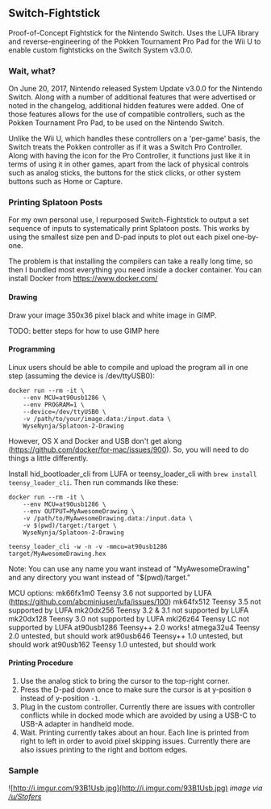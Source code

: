 ## Switch-Fightstick
Proof-of-Concept Fightstick for the Nintendo Switch. Uses the LUFA library and reverse-engineering of the Pokken Tournament Pro Pad for the Wii U to enable custom fightsticks on the Switch System v3.0.0.

### Wait, what?
On June 20, 2017, Nintendo released System Update v3.0.0 for the Nintendo Switch. Along with a number of additional features that were advertised or noted in the changelog, additional hidden features were added. One of those features allows for the use of compatible controllers, such as the Pokken Tournament Pro Pad, to be used on the Nintendo Switch.

Unlike the Wii U, which handles these controllers on a 'per-game' basis, the Switch treats the Pokken controller as if it was a Switch Pro Controller. Along with having the icon for the Pro Controller, it functions just like it in terms of using it in other games, apart from the lack of physical controls such as analog sticks, the buttons for the stick clicks, or other system buttons such as Home or Capture.

### Printing Splatoon Posts
For my own personal use, I repurposed Switch-Fightstick to output a set sequence of inputs to systematically print Splatoon posts. This works by using the smallest size pen and D-pad inputs to plot out each pixel one-by-one.

The problem is that installing the compilers can take a really long time, so then I bundled most everything you need inside a docker container. You can install Docker from https://www.docker.com/

#### Drawing
Draw your image 350x36 pixel black and white image in GIMP.

TODO: better steps for how to use GIMP here

#### Programming
Linux users should be able to compile and upload the program all in one step (assuming the device is /dev/ttyUSB0):

    docker run --rm -it \
        --env MCU=at90usb1286 \
        --env PROGRAM=1 \
        --device=/dev/ttyUSB0 \
        -v /path/to/your/image.data:/input.data \
        WyseNynja/Splatoon-2-Drawing

However, OS X and Docker and USB don't get along (https://github.com/docker/for-mac/issues/900). So, you will need to do things a little differently.

Install hid_bootloader_cli from LUFA or teensy_loader_cli with `brew install teensy_loader_cli`. Then run commands like these:

    docker run --rm -it \
        --env MCU=at90usb1286 \
        --env OUTPUT=MyAwesomeDrawing \
        -v /path/to/MyAwesomeDrawing.data:/input.data \
        -v $(pwd)/target:/target \
        WyseNynja/Splatoon-2-Drawing

    teensy_loader_cli -w -n -v -mmcu=at90usb1286 target/MyAwesomeDrawing.hex

Note: You can use any name you want instead of "MyAwesomeDrawing" and any directory you want instead of "$(pwd)/target."

MCU options:
    mk66fx1m0    Teensy 3.6        not supported by LUFA (https://github.com/abcminiuser/lufa/issues/100)
    mk64fx512    Teensy 3.5        not supported by LUFA
    mk20dx256    Teensy 3.2 & 3.1  not supported by LUFA
    mk20dx128    Teensy 3.0        not supported by LUFA
    mkl26z64     Teensy LC         not supported by LUFA
    at90usb1286  Teensy++ 2.0      works!
    atmega32u4   Teensy 2.0        untested, but should work
    at90usb646   Teensy++ 1.0      untested, but should work
    at90usb162   Teensy 1.0        untested, but should work

#### Printing Procedure

1. Use the analog stick to bring the cursor to the top-right corner.
2. Press the D-pad down once to make sure the cursor is at y-position `0` instead of y-position `-1`.
3. Plug in the custom controller. Currently there are issues with controller conflicts while in docked mode which are avoided by using a USB-C to USB-A adapter in handheld mode.
4. Wait. Printing currently takes about an hour. Each line is printed from right to left in order to avoid pixel skipping issues. Currently there are also issues printing to the right and bottom edges.

### Sample
![http://i.imgur.com/93B1Usb.jpg](http://i.imgur.com/93B1Usb.jpg)
*image via [/u/Stofers](https://www.reddit.com/user/Stofers)*
